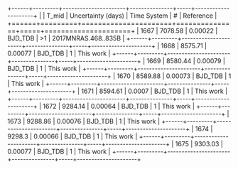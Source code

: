 +------+---------+----------------------+---------------+-----+---------------------+
|      |   T_mid |   Uncertainty (days) | Time System   | #   | Reference           |
+======+=========+======================+===============+=====+=====================+
| 1667 | 7078.58 |              0.00022 | BJD_TDB       | >1  | 2017MNRAS.468..835B |
+------+---------+----------------------+---------------+-----+---------------------+
| 1668 | 8575.71 |              0.00077 | BJD_TDB       | 1   | This work           |
+------+---------+----------------------+---------------+-----+---------------------+
| 1669 | 8580.44 |              0.00079 | BJD_TDB       | 1   | This work           |
+------+---------+----------------------+---------------+-----+---------------------+
| 1670 | 8589.88 |              0.00073 | BJD_TDB       | 1   | This work           |
+------+---------+----------------------+---------------+-----+---------------------+
| 1671 | 8594.61 |              0.0007  | BJD_TDB       | 1   | This work           |
+------+---------+----------------------+---------------+-----+---------------------+
| 1672 | 9284.14 |              0.00064 | BJD_TDB       | 1   | This work           |
+------+---------+----------------------+---------------+-----+---------------------+
| 1673 | 9288.86 |              0.00076 | BJD_TDB       | 1   | This work           |
+------+---------+----------------------+---------------+-----+---------------------+
| 1674 | 9298.3  |              0.00066 | BJD_TDB       | 1   | This work           |
+------+---------+----------------------+---------------+-----+---------------------+
| 1675 | 9303.03 |              0.00077 | BJD_TDB       | 1   | This work           |
+------+---------+----------------------+---------------+-----+---------------------+